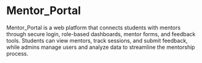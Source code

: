 # Mentor_Portal
Mentor_Portal is a web platform that connects students with mentors through secure login, role-based dashboards, mentor forms, and feedback tools. Students can view mentors, track sessions, and submit feedback, while admins manage users and analyze data to streamline the mentorship process.
